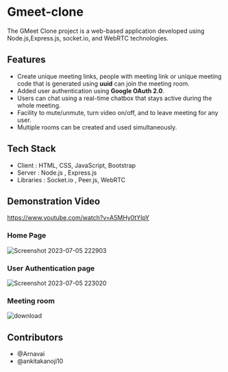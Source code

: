 # Gmeet-clone
The GMeet Clone project is a web-based application developed using Node.js,Express.js,  socket.io, and WebRTC technologies. 

## Features
* Create unique meeting links, people with meeting link or unique meeting code that is generated using **uuid** can join the meeting room.
* Added user authentication using **Google OAuth 2.0**.
* Users can chat using a real-time chatbox that stays active during the whole meeting.
* Facility to mute/unmute, turn video on/off, and to leave meeting for any user.
* Multiple rooms can be created and used simultaneously.

## Tech Stack
* Client : HTML, CSS, JavaScript, Bootstrap
* Server : Node.js , Express.js
* Libraries : Socket.io , Peer.js, WebRTC

## Demonstration Video
https://www.youtube.com/watch?v=A5MHy0tYIpY


### Home Page
![Screenshot 2023-07-05 222903](https://github.com/ankitakanoji10/Gmeet-clone/assets/95422118/2c96be23-ee38-44ce-8824-0d253a464ca6)


### User Authentication page
![Screenshot 2023-07-05 223020](https://github.com/ankitakanoji10/Gmeet-clone/assets/95422118/9adcb86a-af64-48d6-9970-afc79e3a9586)


### Meeting room 
![download](https://github.com/ankitakanoji10/Gmeet-clone/assets/95422118/fea1619a-d4c4-4f87-a730-8453cb540557)

## Contributors 
* @Arnavai
* @ankitakanoji10

